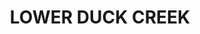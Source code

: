 ---
lastmod: '2025-04-06T06:05:20+00:00'
latitude: -28.73596132
layout: suburb
longitude: 152.5313812
postcode: '2469'
state: NSW
title: LOWER DUCK CREEK
url: /nsw/lower-duck-creek/
---